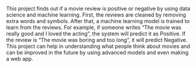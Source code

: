This project finds out if a movie review is positive or negative by using data science and machine learning. First, the reviews are cleaned by removing extra words and symbols.  After that, a machine learning model is trained to learn from the reviews. For example, if someone writes “The movie was really good and I loved the acting”, the system will predict it as Positive. If the review is “The movie was boring and too long”, it will predict Negative. This project can help in understanding what people think about movies and can be improved in the future by using advanced models and even making a web app.
